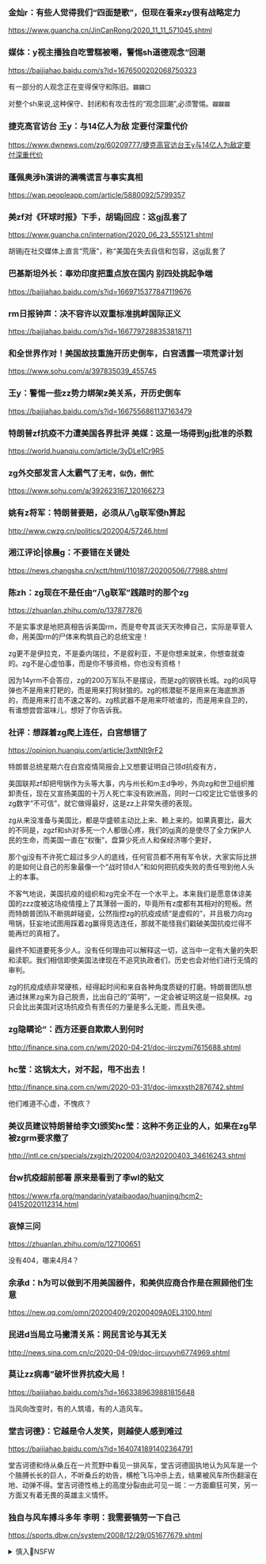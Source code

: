 ### 金灿r：有些人觉得我们“四面楚歌”，但现在看来zy很有战略定力
https://www.guancha.cn/JinCanRong/2020_11_11_571045.shtml

### 媒体：y视主播独自吃雪糕被嘲，警惕sh道德观念“回潮
https://baijiahao.baidu.com/s?id=1676500202068750323

有一部分的人观念正在变得保守和陈旧。`龖龖囗`

对整个sh来说,这种保守、封闭和有攻击性的“观念回潮”,必须警惕。`龖龖龖`

### 捷克高官访台 王y：与14亿人为敌 定要付深重代价
https://www.dwnews.com/zg/60209777/捷克高官访台王y与14亿人为敌定要付深重代价

### 蓬佩奥涉h演讲的满嘴谎言与事实真相
https://wap.peopleapp.com/article/5880092/5799357

### 美zf对《环球时报》下手，胡锡j回应：这gj乱套了
https://www.guancha.cn/internation/2020_06_23_555121.shtml

胡锡j在社交媒体上直言“荒唐”，称“美国在失去自信和包容，这gj乱套了

### 巴基斯坦外长：奉劝印度把重点放在国内 别四处挑起争端
https://baijiahao.baidu.com/s?id=1669715377847119676

### rm日报钟声：决不容许以双重标准挑衅国际正义
https://baijiahao.baidu.com/s?id=1667797288353818711

### 和全世界作对！美国故技重施开历史倒车，白宫透露一项荒谬计划
https://www.sohu.com/a/397835039_455745

### 王y：警惕一些zz势力绑架z美关系，开历史倒车
https://baijiahao.baidu.com/s?id=1667556861137163479

### 特朗普zf抗疫不力遭美国各界批评  美媒：这是一场得到gj批准的杀戮
https://world.huanqiu.com/article/3yDLe1Cr9R5

### zg外交部发言人太霸气了`无考，似伪，倒忙`
https://www.sohu.com/a/392623167_120166273
### 姚有z将军：特朗普要赔，必须从八g联军侵h算起
http://www.cwzg.cn/politics/202004/57246.html
### 湘江评论|徐晨g：不要错在关键处
https://news.changsha.cn/xctt/html/110187/20200506/77988.shtml
### 陈zh：zg现在不是任由“八g联军”践踏时的那个zg
https://zhuanlan.zhihu.com/p/137877876

不是实事求是地把真相告诉美国rm，而是夸夸其谈天天吹捧自己，实际是草菅人命，用美国rm的尸体来构筑自己的总统宝座！

zg更不是伊拉克，不是委内瑞拉，不是叙利亚，不是你想来就来，你想查就查的。zg不是心虚怕事，而是你不够资格，你也没有资格！

因为14yrm不会答应，zg的200万军队不是摆设，而是zg的钢铁长城。zg的d风导弹也不是用来打耙的，而是用来打狗豺狼的。zg的核潜艇不是用来在海底旅游的，而是用来打击不速之客的。zg核武器不是用来吓唬谁的，而是用来自卫的，有谁想尝尝滋味儿，想好了你告诉我。

### 社评：想踩着zg爬上连任，白宫想错了
https://opinion.huanqiu.com/article/3xttNIt9rF2

特朗普总统星期六在白宫疫情简报会上又想要证明自己领d抗疫有方，

美国联邦zf却把甩锅作为头等大事，内与州长和m主d争吵，外向zg和世卫组织推卸责任，现在又宣扬美国的十万人死亡率没有欧洲高，同时一口咬定比它低很多的zg数字“不可信”，就它做得最好，这是zz上非常失德的表现。

zg从来没准备与美国比，都是华盛顿主动比上来、赖上来的。如果真要比，最大的不同是，zgzf和sh对多死一个人都很心疼，我们的gj真的是使尽了全力保护人民的生命，而美国一直在“权衡”，盘算少死点人和保经济哪个更好，

那个gj没有不许死亡超过多少人的底线，任何官员都不用有军令状，大家实际比拼的是如何让自己的形象最像一个“战时领d人”和如何把抗疫失败的责任甩到他人头上的本事。

不客气地说，美国抗疫的组织和zg完全不在一个水平上。本来我们是愿意体谅美国的zzz度被这场疫情撞上了其薄弱一面的，毕竟所有z度都有其相对的短板。然而特朗普团队不断挑衅碰瓷，公然指控zg的抗疫成绩“是虚假的”，并且极力向zg甩锅，狂妄地试图用踩着zg赢得竞选连任，那就不能怪我们戳破美国抗疫烂得不能再烂的真相了。

最终不知道要死多少人。没有任何理由可以解释这一切，这当中一定有大量的失职和渎职。我们相信即使美国法律现在不追究执政者们，历史也会对他们进行无情的审判。

zg的抗疫成绩非常硬核，经得起时间和来自各种角度质疑的打磨。特朗普团队想通过抹黑zg来为自己脱责，比出自己的“英明”，一定会被证明这是一招臭棋。zg只会比出美国对这场抗疫负有责任的力量是多么无能，而且失德。

### zg隐瞒论”：西方还要自欺欺人到何时
http://finance.sina.com.cn/wm/2020-04-21/doc-iirczymi7615688.shtml

### hc莹：这锅太大，对不起，甩不出去！
http://finance.sina.com.cn/wm/2020-03-31/doc-iimxxsth2876742.shtml

他们难道不心虚，不愧疚？

### 美议员建议特朗普给李文l颁奖hc莹：这种不务正业的人，如果在zg早被zgrm要求撤了
http://intl.ce.cn/specials/zxgjzh/202004/03/t20200403_34616243.shtml

### 台w抗疫超前部署 原来是看到了李wl的贴文
https://www.rfa.org/mandarin/yataibaodao/huanjing/hcm2-04152020112314.html

### 哀悼三问
https://zhuanlan.zhihu.com/p/127100651

没有404，哪来4月4？

### 余承d：h为可以做到不用美国器件，和美供应商合作是在照顾他们生意
https://new.qq.com/omn/20200409/20200409A0EL3100.html

### 民进d当局立马撇清关系：网民言论与其无关
http://news.sina.com.cn/c/2020-04-09/doc-iircuyvh6774969.shtml

### 莫让zz病毒”破坏世界抗疫大局！
https://baijiahao.baidu.com/s?id=1663389639881815648

当风向改变时，有的人筑墙，有的人造风车。

### 堂吉诃德》：它越是令人发笑，则越使人感到难过
https://baijiahao.baidu.com/s?id=1640741891402364791

堂吉诃德和侍从桑丘在一片荒野中看见一排风车，堂吉诃德固执地认为风车是一个个胳膊长长的巨人，不听桑丘的劝告，横枪飞马冲杀上去，结果被风车所伤翻滚在地、动弹不得。堂吉诃德性格上的高度分裂由此可见一斑：一方面癫狂可笑，另一方面又有着无畏的英雄主义情怀。

### 独自与风车搏斗多年 李明：我需要犒劳一下自己
https://sports.dbw.cn/system/2008/12/29/051677679.shtml

<details><summary>慎入🔞NSFW</summary>

Not Safe For Work
![](https://upload.wikimedia.org/wikipedia/commons/thumb/d/d3/Biohazard_Symbol_Specification.png/210px-Biohazard_Symbol_Specification.png)

<details><summary><b>风险自理Use At Your Own Risk🈲</summary>

### 蓬佩奥涉华演讲的满嘴谎言与事实真相
http://www.xinhuanet.com/world/2020-08/25/c_1126407807.htm

1. 蓬佩奥：zgrm不等同于zgg产d，zgg产d最大的谎言是为zg14亿rm代言，zgg产d对zgrm诚实意见的恐惧甚于任何敌人。

6. 蓬佩奥：尼克松总统说：“直到zg有所改变，全球才能安全。

8. 蓬佩奥：要采取“不信任并要验证”的做法与zg打交道。

13. 蓬佩奥：zg驻休斯敦总领馆是z方间d和dq知识产权的枢纽。

16. 蓬佩奥：zg企业不归独立董事会管理，多为g家所有，也不追求利润。h为就是个绝佳的例子。

23. 蓬佩奥：zgrmj放j并不保护zgrm。

</details>
</details>

